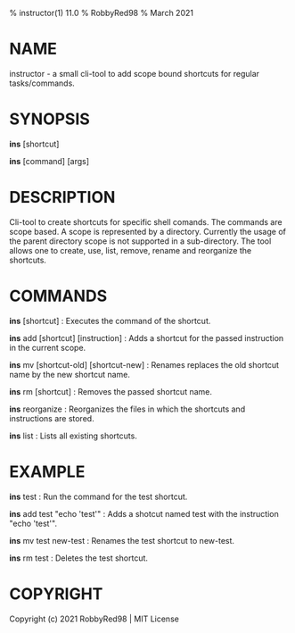 % instructor(1) 11.0
% RobbyRed98
% March 2021

# NAME
instructor - a small cli-tool to add scope bound shortcuts for regular tasks/commands. 

# SYNOPSIS
**ins** [shortcut]

**ins** [command] [args]

# DESCRIPTION
Cli-tool to create shortcuts for specific shell comands. The commands are scope based. A scope is represented by a directory. Currently the usage of the parent directory scope is not supported in a sub-directory. The tool allows one to create, use, list, remove, rename and reorganize the shortcuts.

# COMMANDS
**ins** [shortcut]
: Executes the command of the shortcut.

**ins** add [shortcut] [instruction]
: Adds a shortcut for the passed instruction in the current scope.

**ins** mv [shortcut-old] [shortcut-new]
: Renames replaces the old shortcut name by the new shortcut name.

**ins** rm [shortcut]
: Removes the passed shortcut name.

**ins** reorganize
: Reorganizes the files in which the shortcuts and instructions are stored.

**ins** list
: Lists all existing shortcuts. 

# EXAMPLE
**ins** test
: Run the command for the test shortcut.

**ins** add test "echo 'test'"
: Adds a shotcut named test with the instruction "echo 'test'".

**ins** mv test new-test
: Renames the test shortcut to new-test.

**ins** rm test
: Deletes the test shortcut.

# COPYRIGHT
Copyright (c) 2021 RobbyRed98 | MIT License